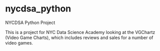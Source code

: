 # nycdsa_python
NYCDSA Python Project

This is a project for NYC Data Science Academy looking at the VGChartz (Video Game Charts), which includes reviews and sales for a number of video games.